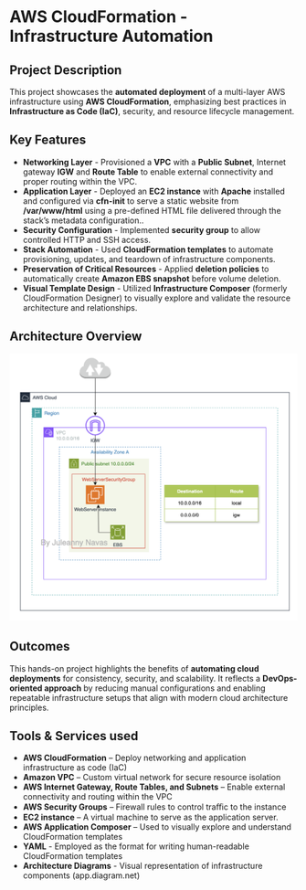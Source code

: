 # AWS CloudFormation - Infrastructure Automation #

## Project Description

This project showcases the **automated deployment** of a multi-layer AWS infrastructure using **AWS CloudFormation**, emphasizing best practices in **Infrastructure as Code (IaC)**, security, and resource lifecycle management.

## Key Features

* **Networking Layer** - Provisioned a **VPC** with a **Public Subnet**, Internet gateway **IGW** and **Route Table** to enable external connectivity and proper routing within the VPC.
* **Application Layer** - Deployed an **EC2 instance** with **Apache** installed and configured via **cfn-init** to serve a static website from **/var/www/html** using a pre-defined HTML file delivered through the stack’s metadata configuration..
* **Security Configuration** - Implemented **security group** to allow controlled HTTP and SSH access.
* **Stack Automation** - Used **CloudFormation templates** to automate provisioning, updates, and teardown of infrastructure components.
* **Preservation of Critical Resources** - Applied **deletion policies** to automatically create **Amazon EBS snapshot** before volume deletion.
* **Visual Template Design** - Utilized **Infrastructure Composer** (formerly CloudFormation Designer) to visually explore and validate the resource architecture and relationships.

## Architecture Overview

![Architecture Overview](images/AWS_architecture.png)

## Outcomes

This hands-on project highlights the benefits of **automating cloud deployments** for consistency, security, and scalability. It reflects a **DevOps-oriented approach** by reducing manual configurations and enabling repeatable infrastructure setups that align with modern cloud architecture principles.

## Tools & Services used

* **AWS CloudFormation** – Deploy networking and application infrastructure as code (IaC)
* **Amazon VPC** – Custom virtual network for secure resource isolation
* **AWS Internet Gateway, Route Tables, and Subnets** – Enable external connectivity and routing within the VPC
* **AWS Security Groups** – Firewall rules to control traﬃc to the instance
* **EC2 instance** – A virtual machine to serve as the application server.
* **AWS Application Composer** – Used to visually explore and understand CloudFormation templates
* **YAML** - Employed as the format for writing human-readable CloudFormation templates
* **Architecture Diagrams** - Visual representation of infrastructure components
(app.diagram.net)
